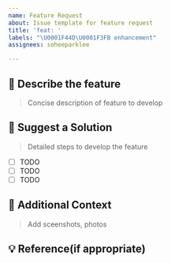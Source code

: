 ```yaml
---
name: Feature Request
about: Issue template for feature request
title: 'feat: '
labels: "\U0001F44D\U0001F3FB enhancement"
assignees: soheeparklee

---
```


## 📝 Describe the feature

> Concise description of feature to develop 

## 👣 Suggest a Solution
> Detailed steps to develop the feature

- [ ] TODO
- [ ] TODO
- [ ] TODO

## 📸 Additional Context
> Add sceenshots, photos

## 💡 Reference(if appropriate)
